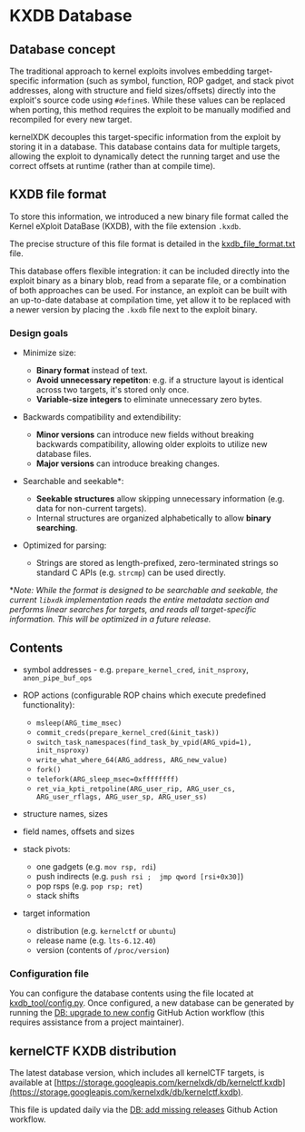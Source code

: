 # KXDB Database

## Database concept

The traditional approach to kernel exploits involves embedding target-specific information (such as symbol, function, ROP gadget, and stack pivot addresses, along with structure and field sizes/offsets) directly into the exploit's source code using `#define`s. While these values can be replaced when porting, this method requires the exploit to be manually modified and recompiled for every new target.

kernelXDK decouples this target-specific information from the exploit by storing it in a database. This database contains data for multiple targets, allowing the exploit to dynamically detect the running target and use the correct offsets at runtime (rather than at compile time).

## KXDB file format

To store this information, we introduced a new binary file format called the Kernel eXploit DataBase (KXDB), with the file extension `.kxdb`.

The precise structure of this file format is detailed in the [kxdb_file_format.txt](https://github.com/google/kernel-research/blob/main/docs/kxdb_file_format.txt) file.

This database offers flexible integration: it can be included directly into the exploit binary as a binary blob, read from a separate file, or a combination of both approaches can be used. For instance, an exploit can be built with an up-to-date database at compilation time, yet allow it to be replaced with a newer version by placing the `.kxdb` file next to the exploit binary.

### Design goals

  * Minimize size:
    * **Binary format** instead of text.
    * **Avoid unnecessary repetiton**: e.g. if a structure layout is identical across two targets, it's stored only once.
    * **Variable-size integers** to eliminate unnecessary zero bytes.

  * Backwards compatibility and extendibility:
    * **Minor versions** can introduce new fields without breaking backwards compatibility, allowing older exploits to utilize new database files.
    * **Major versions** can introduce breaking changes.

  * Searchable and seekable*:
    * **Seekable structures** allow skipping unnecessary information (e.g. data for non-current targets).
    * Internal structures are organized alphabetically to allow **binary searching**.

  * Optimized for parsing:
    * Strings are stored as length-prefixed, zero-terminated strings so standard C APIs (e.g. `strcmp`) can be used directly.

*_Note: While the format is designed to be searchable and seekable, the current `libxdk` implementation reads the entire metadata section and performs linear searches for targets, and reads all target-specific information. This will be optimized in a future release._

## Contents

  * symbol addresses - e.g. `prepare_kernel_cred`, `init_nsproxy`, `anon_pipe_buf_ops`

  * ROP actions (configurable ROP chains which execute predefined functionality):
    * `msleep(ARG_time_msec)`
    * `commit_creds(prepare_kernel_cred(&init_task))`
    * `switch_task_namespaces(find_task_by_vpid(ARG_vpid=1), init_nsproxy)`
    * `write_what_where_64(ARG_address, ARG_new_value)`
    * `fork()`
    * `telefork(ARG_sleep_msec=0xffffffff)`
    * `ret_via_kpti_retpoline(ARG_user_rip, ARG_user_cs, ARG_user_rflags, ARG_user_sp, ARG_user_ss)`

  * structure names, sizes

  * field names, offsets and sizes

  * stack pivots:
    * one gadgets (e.g. `mov rsp, rdi`)
    * push indirects (e.g. `push rsi ;  jmp qword [rsi+0x30]`)
    * pop rsps (e.g. `pop rsp; ret`)
    * stack shifts

  * target information
    * distribution (e.g. `kernelctf` or `ubuntu`)
    * release name (e.g. `lts-6.12.40`)
    * version (contents of `/proc/version`)

### Configuration file

You can configure the database contents using the file located at [kxdb_tool/config.py](https://github.com/google/kernel-research/blob/main/kxdb_tool/config.py). Once configured, a new database can be generated by running the [DB: upgrade to new config](https://github.com/google/kernel-research/actions/workflows/db-upgrade-to-new-config.yml) GitHub Action workflow (this requires assistance from a project maintainer).

## kernelCTF KXDB distribution

The latest database version, which includes all kernelCTF targets, is available at [https://storage.googleapis.com/kernelxdk/db/kernelctf.kxdb](https://storage.googleapis.com/kernelxdk/db/kernelctf.kxdb).

This file is updated daily via the [DB: add missing releases](https://github.com/google/kernel-research/actions/workflows/db-add-missing-releases.yml) Github Action workflow.
